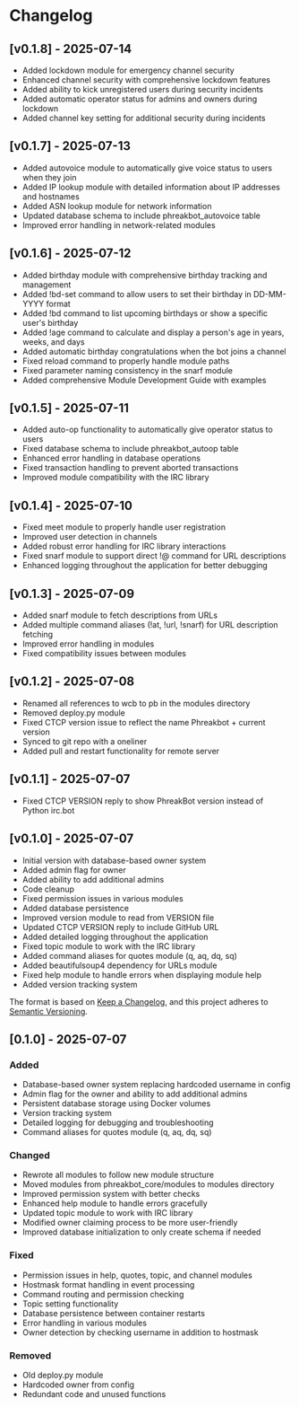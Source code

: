 # Changelog

## [v0.1.8] - 2025-07-14
- Added lockdown module for emergency channel security
- Enhanced channel security with comprehensive lockdown features
- Added ability to kick unregistered users during security incidents
- Added automatic operator status for admins and owners during lockdown
- Added channel key setting for additional security during incidents

## [v0.1.7] - 2025-07-13
- Added autovoice module to automatically give voice status to users when they join
- Added IP lookup module with detailed information about IP addresses and hostnames
- Added ASN lookup module for network information
- Updated database schema to include phreakbot_autovoice table
- Improved error handling in network-related modules

## [v0.1.6] - 2025-07-12
- Added birthday module with comprehensive birthday tracking and management
- Added !bd-set command to allow users to set their birthday in DD-MM-YYYY format
- Added !bd command to list upcoming birthdays or show a specific user's birthday
- Added !age command to calculate and display a person's age in years, weeks, and days
- Added automatic birthday congratulations when the bot joins a channel
- Fixed reload command to properly handle module paths
- Fixed parameter naming consistency in the snarf module
- Added comprehensive Module Development Guide with examples

## [v0.1.5] - 2025-07-11
- Added auto-op functionality to automatically give operator status to users
- Fixed database schema to include phreakbot_autoop table
- Enhanced error handling in database operations
- Fixed transaction handling to prevent aborted transactions
- Improved module compatibility with the IRC library

## [v0.1.4] - 2025-07-10
- Fixed meet module to properly handle user registration
- Improved user detection in channels
- Added robust error handling for IRC library interactions
- Fixed snarf module to support direct !@ command for URL descriptions
- Enhanced logging throughout the application for better debugging

## [v0.1.3] - 2025-07-09
- Added snarf module to fetch descriptions from URLs
- Added multiple command aliases (!at, !url, !snarf) for URL description fetching
- Improved error handling in modules
- Fixed compatibility issues between modules

## [v0.1.2] - 2025-07-08
- Renamed all references to wcb to pb in the modules directory
- Removed deploy.py module
- Fixed CTCP version issue to reflect the name Phreakbot + current version
- Synced to git repo with a oneliner
- Added pull and restart functionality for remote server

## [v0.1.1] - 2025-07-07
- Fixed CTCP VERSION reply to show PhreakBot version instead of Python irc.bot

## [v0.1.0] - 2025-07-07
- Initial version with database-based owner system
- Added admin flag for owner
- Added ability to add additional admins
- Code cleanup
- Fixed permission issues in various modules
- Added database persistence
- Improved version module to read from VERSION file
- Updated CTCP VERSION reply to include GitHub URL
- Added detailed logging throughout the application
- Fixed topic module to work with the IRC library
- Added command aliases for quotes module (q, aq, dq, sq)
- Added beautifulsoup4 dependency for URLs module
- Fixed help module to handle errors when displaying module help
- Added version tracking system

The format is based on [Keep a Changelog](https://keepachangelog.com/en/1.0.0/),
and this project adheres to [Semantic Versioning](https://semver.org/spec/v2.0.0.html).

## [0.1.0] - 2025-07-07

### Added
- Database-based owner system replacing hardcoded username in config
- Admin flag for the owner and ability to add additional admins
- Persistent database storage using Docker volumes
- Version tracking system
- Detailed logging for debugging and troubleshooting
- Command aliases for quotes module (q, aq, dq, sq)

### Changed
- Rewrote all modules to follow new module structure
- Moved modules from phreakbot_core/modules to modules directory
- Improved permission system with better checks
- Enhanced help module to handle errors gracefully
- Updated topic module to work with IRC library
- Modified owner claiming process to be more user-friendly
- Improved database initialization to only create schema if needed

### Fixed
- Permission issues in help, quotes, topic, and channel modules
- Hostmask format handling in event processing
- Command routing and permission checking
- Topic setting functionality
- Database persistence between container restarts
- Error handling in various modules
- Owner detection by checking username in addition to hostmask

### Removed
- Old deploy.py module
- Hardcoded owner from config
- Redundant code and unused functions
